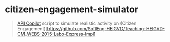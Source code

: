 # citizen-engagement-simulator

> [API Copilot](https://github.com/lotaris/api-copilot) script to simulate realistic activity on (Citizen Engagement)[https://github.com/SoftEng-HEIGVD/Teaching-HEIGVD-CM_WEBS-2015-Labo-Express-Impl]
